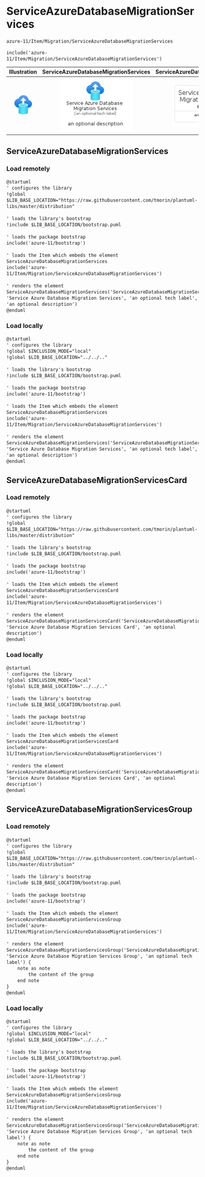 # ServiceAzureDatabaseMigrationServices


```text
azure-11/Item/Migration/ServiceAzureDatabaseMigrationServices
```

```text
include('azure-11/Item/Migration/ServiceAzureDatabaseMigrationServices')
```



| Illustration | ServiceAzureDatabaseMigrationServices | ServiceAzureDatabaseMigrationServicesCard | ServiceAzureDatabaseMigrationServicesGroup |
| :---: | :---: | :---: | :---: |
| ![illustration for Illustration](../../../azure-11/Item/Migration/ServiceAzureDatabaseMigrationServices.png) | ![illustration for ServiceAzureDatabaseMigrationServices](../../../azure-11/Item/Migration/ServiceAzureDatabaseMigrationServices.Local.png) | ![illustration for ServiceAzureDatabaseMigrationServicesCard](../../../azure-11/Item/Migration/ServiceAzureDatabaseMigrationServicesCard.Local.png) | ![illustration for ServiceAzureDatabaseMigrationServicesGroup](../../../azure-11/Item/Migration/ServiceAzureDatabaseMigrationServicesGroup.Local.png) |




## ServiceAzureDatabaseMigrationServices

### Load remotely
```plantuml
@startuml
' configures the library
!global $LIB_BASE_LOCATION="https://raw.githubusercontent.com/tmorin/plantuml-libs/master/distribution"

' loads the library's bootstrap
!include $LIB_BASE_LOCATION/bootstrap.puml

' loads the package bootstrap
include('azure-11/bootstrap')

' loads the Item which embeds the element ServiceAzureDatabaseMigrationServices
include('azure-11/Item/Migration/ServiceAzureDatabaseMigrationServices')

' renders the element
ServiceAzureDatabaseMigrationServices('ServiceAzureDatabaseMigrationServices', 'Service Azure Database Migration Services', 'an optional tech label', 'an optional description')
@enduml
```

### Load locally
```plantuml
@startuml
' configures the library
!global $INCLUSION_MODE="local"
!global $LIB_BASE_LOCATION="../../.."

' loads the library's bootstrap
!include $LIB_BASE_LOCATION/bootstrap.puml

' loads the package bootstrap
include('azure-11/bootstrap')

' loads the Item which embeds the element ServiceAzureDatabaseMigrationServices
include('azure-11/Item/Migration/ServiceAzureDatabaseMigrationServices')

' renders the element
ServiceAzureDatabaseMigrationServices('ServiceAzureDatabaseMigrationServices', 'Service Azure Database Migration Services', 'an optional tech label', 'an optional description')
@enduml
```

## ServiceAzureDatabaseMigrationServicesCard

### Load remotely
```plantuml
@startuml
' configures the library
!global $LIB_BASE_LOCATION="https://raw.githubusercontent.com/tmorin/plantuml-libs/master/distribution"

' loads the library's bootstrap
!include $LIB_BASE_LOCATION/bootstrap.puml

' loads the package bootstrap
include('azure-11/bootstrap')

' loads the Item which embeds the element ServiceAzureDatabaseMigrationServicesCard
include('azure-11/Item/Migration/ServiceAzureDatabaseMigrationServices')

' renders the element
ServiceAzureDatabaseMigrationServicesCard('ServiceAzureDatabaseMigrationServicesCard', 'Service Azure Database Migration Services Card', 'an optional description')
@enduml
```

### Load locally
```plantuml
@startuml
' configures the library
!global $INCLUSION_MODE="local"
!global $LIB_BASE_LOCATION="../../.."

' loads the library's bootstrap
!include $LIB_BASE_LOCATION/bootstrap.puml

' loads the package bootstrap
include('azure-11/bootstrap')

' loads the Item which embeds the element ServiceAzureDatabaseMigrationServicesCard
include('azure-11/Item/Migration/ServiceAzureDatabaseMigrationServices')

' renders the element
ServiceAzureDatabaseMigrationServicesCard('ServiceAzureDatabaseMigrationServicesCard', 'Service Azure Database Migration Services Card', 'an optional description')
@enduml
```

## ServiceAzureDatabaseMigrationServicesGroup

### Load remotely
```plantuml
@startuml
' configures the library
!global $LIB_BASE_LOCATION="https://raw.githubusercontent.com/tmorin/plantuml-libs/master/distribution"

' loads the library's bootstrap
!include $LIB_BASE_LOCATION/bootstrap.puml

' loads the package bootstrap
include('azure-11/bootstrap')

' loads the Item which embeds the element ServiceAzureDatabaseMigrationServicesGroup
include('azure-11/Item/Migration/ServiceAzureDatabaseMigrationServices')

' renders the element
ServiceAzureDatabaseMigrationServicesGroup('ServiceAzureDatabaseMigrationServicesGroup', 'Service Azure Database Migration Services Group', 'an optional tech label') {
    note as note
        the content of the group
    end note
}
@enduml
```

### Load locally
```plantuml
@startuml
' configures the library
!global $INCLUSION_MODE="local"
!global $LIB_BASE_LOCATION="../../.."

' loads the library's bootstrap
!include $LIB_BASE_LOCATION/bootstrap.puml

' loads the package bootstrap
include('azure-11/bootstrap')

' loads the Item which embeds the element ServiceAzureDatabaseMigrationServicesGroup
include('azure-11/Item/Migration/ServiceAzureDatabaseMigrationServices')

' renders the element
ServiceAzureDatabaseMigrationServicesGroup('ServiceAzureDatabaseMigrationServicesGroup', 'Service Azure Database Migration Services Group', 'an optional tech label') {
    note as note
        the content of the group
    end note
}
@enduml
```

